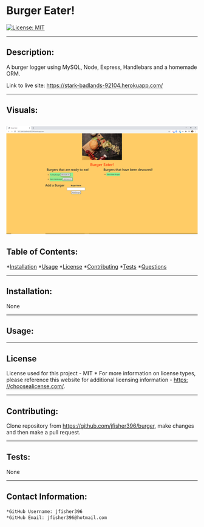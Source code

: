 
  
  # Burger Eater!

  [![License: MIT](https://img.shields.io/badge/License-MIT-yellow.svg)](https://opensource.org/licenses/MIT)
  
---

  ## Description:

  A burger logger using MySQL, Node, Express, Handlebars and a homemade ORM.
  
  Link to live site: https://stark-badlands-92104.herokuapp.com/
  
  ---
   ## Visuals:
  ![GitHub Logo](/media/burger-eater.png)
  ---

  ## Table of Contents:
  *[Installation](#Installation) 
  *[Usage](#Usage)
  *[License](#License)
  *[Contributing](#Contribution)
  *[Tests](#Tests) 
  *[Questions](#Contact-Information)

---

  ## Installation:

  None

---

  ## Usage:

  

---

  ## License
  License used for this project - MIT
    * For more information on license types, please reference this website
  for additional licensing information - [https: //choosealicense.com/](https://choosealicense.com/).

---

  ## Contributing:

  Clone repository from https://github.com/jfisher396/burger, make changes and then make a pull request.

---

  ## Tests:
  None

---

  ## Contact Information:
    *GitHub Username: jfisher396
    *GitHub Email: jfisher396@hotmail.com
  
